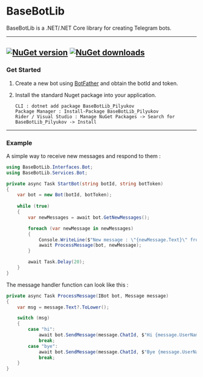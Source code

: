 # BaseBotLib
BaseBotLib is a .NET/.NET Core library for creating Telegram bots.

---
[![NuGet version](https://img.shields.io/nuget/v/BaseBotLib_Pilyukov.svg?style=flat-square)](https://www.nuget.org/packages/BaseBotLib_Pilyukov/)
[![NuGet downloads](https://img.shields.io/nuget/dt/BaseBotLib_Pilyukov?logo=nuget&label=nuget%20downloads&style=flat-square)](https://www.nuget.org/packages/BaseBotLib_Pilyukov/)
---

### Get Started

1. Create a new bot using [BotFather](https://telegram.me/BotFather) and obtain the botId and token.

2. Install the standard Nuget package into your application.
   
   ```
   CLI : dotnet add package BaseBotLib_Pilyukov
   Package Manager : Install-Package BaseBotLib_Pilyukov
   Rider / Visual Studio : Manage NuGet Packages -> Search for BaseBotLib_Pilyukov -> Install
   ```
   
---

### Example

A simple way to receive new messages and respond to them :

```csharp
using BaseBotLib.Interfaces.Bot;
using BaseBotLib.Services.Bot;

private async Task StartBot(string botId, string botToken)
{
    var bot = new Bot(botId, botToken);
    
    while (true)
    {
        var newMessages = await bot.GetNewMessages();

        foreach (var newMessage in newMessages)
        {
            Console.WriteLine($"New message : \"{newMessage.Text}\" from user \"{newMessage.UserName}\".");
            await ProcessMessage(bot, newMessage);
        }

        await Task.Delay(20);
    }
}

```
The message handler function can look like this :

```csharp  
private async Task ProcessMessage(IBot bot, Message message)
{
    var msg = message.Text?.ToLower();

    switch (msg)
    {
        case "hi":
            await bot.SendMessage(message.ChatId, $"Hi {message.UserName}");
            break;
        case "bye":
            await bot.SendMessage(message.ChatId, $"Bye {message.UserName}");
            break;
    }
}
```